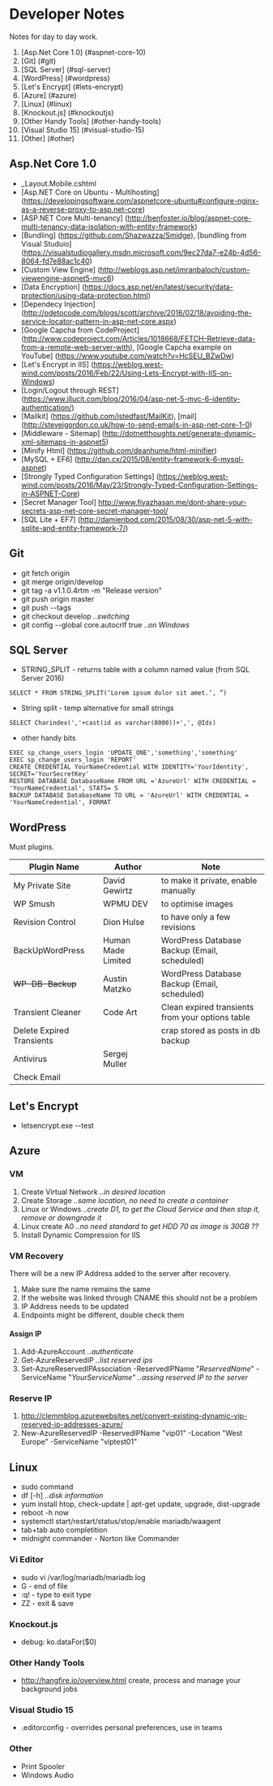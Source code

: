 # Developer Notes
Notes for day to day work.

1. [Asp.Net Core 1.0] (#aspnet-core-10)
2. [Git] (#git)
3. [SQL Server] (#sql-server)
4. [WordPress] (#wordpress)
5. [Let's Encrypt] (#lets-encrypt)
6. [Azure] (#azure)
7. [Linux] (#linux)
8. [Knockout.js] (#knockoutjs)
9. [Other Handy Tools] (#other-handy-tools)
10. [Visual Studio 15] (#visual-studio-15)
11. [Other] (#other)
 
## Asp.Net Core 1.0
- _Layout.Mobile.cshtml
- [Asp.NET Core on Ubuntu - Multihosting] (https://developingsoftware.com/aspnetcore-ubuntu#configure-nginx-as-a-reverse-proxy-to-asp.net-core) 
- [ASP.NET Core Multi-tenancy] (http://benfoster.io/blog/aspnet-core-multi-tenancy-data-isolation-with-entity-framework)
- [Bundling] (https://github.com/Shazwazza/Smidge), [bundling from Visual Studuio] (https://visualstudiogallery.msdn.microsoft.com/9ec27da7-e24b-4d56-8064-fd7e88ac1c40)
- [Custom View Engine] (http://weblogs.asp.net/imranbaloch/custom-viewengine-aspnet5-mvc6)
- [Data Encryption] (https://docs.asp.net/en/latest/security/data-protection/using-data-protection.html)
- [Dependecy Injection] (http://odetocode.com/blogs/scott/archive/2016/02/18/avoiding-the-service-locator-pattern-in-asp-net-core.aspx)
- [Google Capcha from CodeProject] (http://www.codeproject.com/Articles/1018668/FETCH-Retrieve-data-from-a-remote-web-server-with), [Google Capcha example on YouTube] (https://www.youtube.com/watch?v=HcSEU_BZwDw)
- [Let's Encrypt in IIS] (https://weblog.west-wind.com/posts/2016/Feb/22/Using-Lets-Encrypt-with-IIS-on-Windows)
- [Login/Logout through REST] (https://www.illucit.com/blog/2016/04/asp-net-5-mvc-6-identity-authentication/)
- [Mailkit] (https://github.com/jstedfast/MailKit), [mail] (http://stevejgordon.co.uk/how-to-send-emails-in-asp-net-core-1-0)
- [Middleware - Sitemap] (http://dotnetthoughts.net/generate-dynamic-xml-sitemaps-in-aspnet5)
- [Minify Html] (https://github.com/deanhume/html-minifier)
- [MySQL + EF6] (http://dan.cx/2015/08/entity-framework-6-mysql-aspnet)
- [Strongly Typed Configuration Settings] (https://weblog.west-wind.com/posts/2016/May/23/Strongly-Typed-Configuration-Settings-in-ASPNET-Core)
- [Secret Manager Tool] http://www.fiyazhasan.me/dont-share-your-secrets-asp-net-core-secret-manager-tool/
- [SQL Lite + EF7] (http://damienbod.com/2015/08/30/asp-net-5-with-sqlite-and-entity-framework-7/)



## Git
- git fetch origin
- git merge origin/develop
- git tag -a v1.1.0.4rtm -m "Release version"
- git push origin master
- git push --tags
- git checkout develop *..switching*
- git config --global core.autocrlf true *..on Windows*

## SQL Server
- STRING_SPLIT - returns table with a column named value (from SQL Server 2016)
```plsql
SELECT * FROM STRING_SPLIT(‘Lorem ipsum dolor sit amet.’, ”)
```
- String split - temp alternative for small strings
```plsql
SELECT Charindex(','+cast(id as varchar(8000))+',', @Ids)
```
- other handy bits
```plsql
EXEC sp_change_users_login 'UPDATE_ONE','something','something'
EXEC sp_change_users_login 'REPORT'
CREATE CREDENTIAL YourNameCredential WITH IDENTITY='YourIdentity', SECRET='YourSecretKey'
RESTORE DATABASE DatabaseName FROM URL ='AzureUrl' WITH CREDENTIAL = 'YourNameCredential', STATS= 5
BACKUP DATABASE DatabaseName TO URL = 'AzureUrl' WITH CREDENTIAL = 'YourNameCredential', FORMAT
```

## WordPress
Must plugins.

Plugin Name | Author | Note
---|---|---
My Private Site | David Gewirtz | to make it private, enable manually
WP Smush | WPMU DEV | to optimise images
Revision Control | Dion Hulse | to have only a few revisions
BackUpWordPress | Human Made Limited | WordPress Database Backup (Email, scheduled)
~~WP-DB-Backup~~ | Austin Matzko | WordPress Database Backup  (Email, scheduled)
Transient Cleaner | Code Art | Clean expired transients from your options table
Delete Expired Transients || crap stored as posts in db backup
Antivirus | Sergej Muller |
Check Email | |

## Let's Encrypt
- letsencrypt.exe --test

## Azure 
### VM
1. Create Virtual Network *..in desired location* 
2. Create Storage *..same location, no need to create a container*
3. Linux or Windows *..create D1, to get the Cloud Service and then stop it, remove or downgrade it*
4. Linux create A0 *..no need standard to get HDD 70 as image is 30GB ??*
5. Install Dynamic Compression for IIS
 
### VM Recovery
There will be a new IP Address added to the server after recovery.

1. Make sure the name remains the same
2. If the website was linked through CNAME this should not be a problem
3. IP Address needs to be updated
4. Endpoints might be different, double check them

#### Assign IP

1. Add-AzureAccount *..authenticate*
2. Get-AzureReservedIP *..list reserved ips*
3. Set-AzureReservedIPAssociation -ReservedIPName "*ReservedName*" -ServiceName "*YourServiceName*" *..assing reserved IP to the server*


### Reserve IP 
1. http://clemmblog.azurewebsites.net/convert-existing-dynamic-vip-reserved-ip-addresses-azure/
2. New-AzureReservedIP -ReservedIPName "vip01" -Location "West Europe" -ServiceName "viptest01"


## Linux
- sudo command
- df [-h] *..disk information*
- yum install htop, check-update | apt-get update, upgrade, dist-upgrade
- reboot -h now
- systemctl start/restart/status/stop/enable mariadb/waagent
- tab+tab auto completition
- midnight commander - Norton like Commander

### Vi Editor
 - sudo vi /var/log/mariadb/mariadb.log 
 - G - end of file
 - :q! - type to exit type
 - ZZ - exit & save

### Knockout.js
- debug: ko.dataFor($0)

### Other Handy Tools
- http://hangfire.io/overview.html create, process and manage your background jobs

### Visual Studio 15
- .editorconfig - overrides personal preferences, use in teams

### Other
- Print Spooler
- Windows Audio
